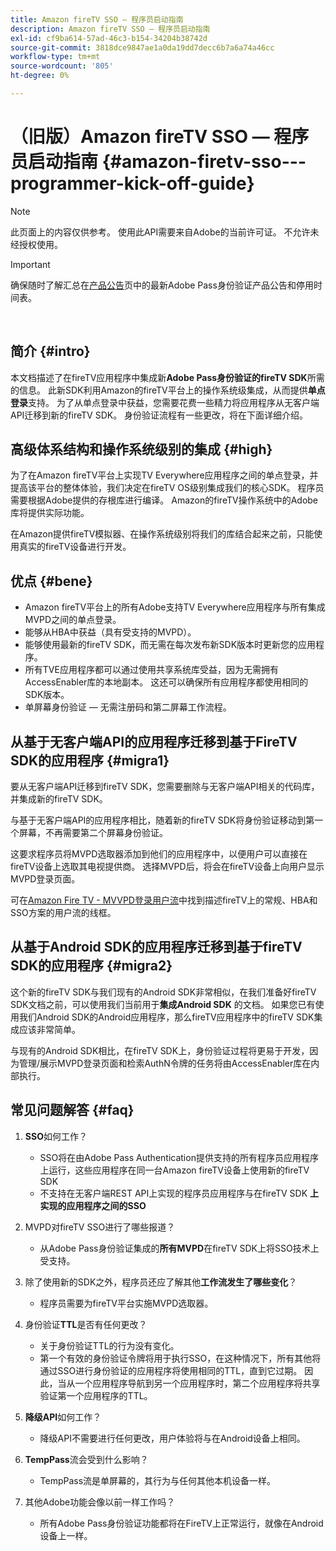```yaml
---
title: Amazon fireTV SSO — 程序员启动指南
description: Amazon fireTV SSO — 程序员启动指南
exl-id: cf9ba614-57ad-46c3-b154-34204b38742d
source-git-commit: 3818dce9847ae1a0da19dd7decc6b7a6a74a46cc
workflow-type: tm+mt
source-wordcount: '805'
ht-degree: 0%

---
```


# （旧版）Amazon fireTV SSO — 程序员启动指南 {#amazon-firetv-sso---programmer-kick-off-guide}

>[!NOTE]
>
>此页面上的内容仅供参考。 使用此API需要来自Adobe的当前许可证。 不允许未经授权使用。

>[!IMPORTANT]
>
> 确保随时了解汇总在[产品公告](/help/authentication/product-announcements.md)页中的最新Adobe Pass身份验证产品公告和停用时间表。

</br>

## 简介 {#intro}

本文档描述了在fireTV应用程序中集成新&#x200B;**Adobe Pass身份验证的fireTV SDK**&#x200B;所需的信息。 此新SDK利用Amazon的fireTV平台上的操作系统级集成，从而提供&#x200B;**单点登录**&#x200B;支持。 为了从单点登录中获益，您需要花费一些精力将应用程序从无客户端API迁移到新的fireTV SDK。 身份验证流程有一些更改，将在下面详细介绍。

## 高级体系结构和操作系统级别的集成 {#high}

为了在Amazon fireTV平台上实现TV Everywhere应用程序之间的单点登录，并提高该平台的整体体验，我们决定在fireTV OS级别集成我们的核心SDK。 程序员需要根据Adobe提供的存根库进行编译。 Amazon的fireTV操作系统中的Adobe库将提供实际功能。

在Amazon提供fireTV模拟器、在操作系统级别将我们的库结合起来之前，只能使用真实的fireTV设备进行开发。

## 优点 {#bene}

* Amazon fireTV平台上的所有Adobe支持TV Everywhere应用程序与所有集成MVPD之间的单点登录。
* 能够从HBA中获益（具有受支持的MVPD）。
* 能够使用最新的fireTV SDK，而无需在每次发布新SDK版本时更新您的应用程序。
* 所有TVE应用程序都可以通过使用共享系统库受益，因为无需拥有AccessEnabler库的本地副本。 这还可以确保所有应用程序都使用相同的SDK版本。
* 单屏幕身份验证 — 无需注册码和第二屏幕工作流程。

## 从基于无客户端API的应用程序迁移到基于FireTV SDK的应用程序 {#migra1}

要从无客户端API迁移到fireTV SDK，您需要删除与无客户端API相关的代码库，并集成新的fireTV SDK。

与基于无客户端API的应用程序相比，随着新的fireTV SDK将身份验证移动到第一个屏幕，不再需要第二个屏幕身份验证。

这要求程序员将MVPD选取器添加到他们的应用程序中，以便用户可以直接在fireTV设备上选取其电视提供商。 选择MVPD后，将会在fireTV设备上向用户显示MVPD登录页面。

可在[Amazon Fire TV - MVVPD登录用户流](https://xd.adobe.com/view/9058288e-4b67-43a1-9d5b-5f76ede6c51e/)中找到描述fireTV上的常规、HBA和SSO方案的用户流的线框。

## 从基于Android SDK的应用程序迁移到基于fireTV SDK的应用程序 {#migra2}

这个新的fireTV SDK与我们现有的Android SDK非常相似，在我们准备好fireTV SDK文档之前，可以使用我们当前用于&#x200B;**集成Android SDK** <!--http://tve.helpdocsonline.com/android-technical-overview-->的文档。 如果您已有使用我们Android SDK的Android应用程序，那么fireTV应用程序中的fireTV SDK集成应该非常简单。

与现有的Android SDK相比，在fireTV SDK上，身份验证过程将更易于开发，因为管理/展示MVPD登录页面和检索AuthN令牌的任务将由AccessEnabler库在内部执行。

## 常见问题解答 {#faq}

1. **SSO**&#x200B;如何工作？

   * SSO将在由Adobe Pass Authentication提供支持的所有程序员应用程序上运行，这些应用程序在同一台Amazon fireTV设备上使用新的fireTV SDK
   * 不支持在无客户端REST API上实现的程序员应用程序与在fireTV SDK **上实现的应用程序之间的SSO**

1. MVPD对fireTV SSO进行了哪些报道？

   * 从Adobe Pass身份验证集成的&#x200B;**所有MVPD**&#x200B;在fireTV SDK上将SSO技术上受支持。

1. 除了使用新的SDK之外，程序员还应了解其他&#x200B;**工作流发生了哪些变化**？

   * 程序员需要为fireTV平台实施MVPD选取器。

1. 身份验证&#x200B;**TTL**&#x200B;是否有任何更改？

   * 关于身份验证TTL的行为没有变化。
   * 第一个有效的身份验证令牌将用于执行SSO，在这种情况下，所有其他将通过SSO进行身份验证的应用程序将使用相同的TTL，直到它过期。 因此，当从一个应用程序导航到另一个应用程序时，第二个应用程序将共享验证第一个应用程序的TTL。

1. **降级API**&#x200B;如何工作？

   * 降级API不需要进行任何更改，用户体验将与在Android设备上相同。

1. **TempPass**&#x200B;流会受到什么影响？

   * TempPass流是单屏幕的，其行为与任何其他本机设备一样。

1. 其他Adobe功能会像以前一样工作吗？

   * 所有Adobe Pass身份验证功能都将在FireTV上正常运行，就像在Android设备上一样。
